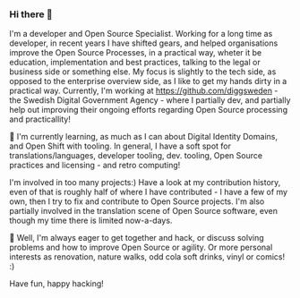 ### Hi there 👋

I'm a developer and Open Source Specialist. Working for a long time as developer, in recent years I have shifted gears, and helped organisations improve the Open Source Processes, in a practical way, wheter it be education, implementation and best practices, talking to the legal or business side or something else. My focus is slightly to the tech side, as opposed to the enterprise overview side, as I like to get my hands dirty in a practical way. Currently, I'm working at https://github.com/diggsweden - the Swedish Digital Government Agency - where I partially dev, and partially help out improving their ongoing efforts regarding Open Source processing and practicallity!

🌱 I'm currently learning, as much as I can about Digital Identity Domains, and Open Shift with tooling. In general, I have a soft spot for translations/languages, developer tooling, dev. tooling, Open Source practices and licensing - and retro computing!

I'm involved in too many projects:) Have a look at my contribution history, even of that is roughly half of where I have contributed - I have a few of my own, then I try to fix and contribute to Open Source projects. I'm also partially involved in the translation scene of Open Source software, even though my time there is limited now-a-days.

💬 Well, I'm always eager to get together and hack, or discuss solving problems and how to improve Open Source or agility. Or more personal interests as renovation, nature walks, odd cola soft drinks, vinyl or comics! :)

Have fun, happy hacking!

